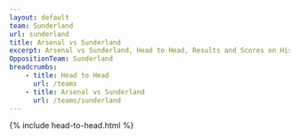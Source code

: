 ```yaml
---
layout: default
team: Sunderland
url: sunderland
title: Arsenal vs Sunderland
excerpt: Arsenal vs Sunderland, Head to Head, Results and Scores on History of Arsenal Football Club
OppositionTeam: Sunderland
breadcrumbs:
    - title: Head to Head
      url: /teams
    - title: Arsenal vs Sunderland
      url: /teams/sunderland
---
```


{% include head-to-head.html %}